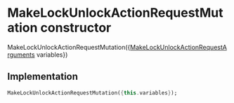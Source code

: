 


# MakeLockUnlockActionRequestMutation constructor







MakeLockUnlockActionRequestMutation({[MakeLockUnlockActionRequestArguments](../../package-yonomi_sdk_dart_graphql_devices_lock_lock_queries.graphql/MakeLockUnlockActionRequestArguments-class.md) variables})





## Implementation

```dart
MakeLockUnlockActionRequestMutation({this.variables});
```







